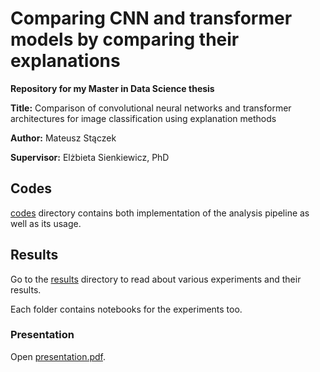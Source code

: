 # Comparing CNN and transformer models by comparing their explanations

**Repository for my Master in Data Science thesis**

**Title:** Comparison of convolutional neural networks and transformer architectures for image classification using explanation methods

**Author:** Mateusz Stączek

**Supervisor:** Elżbieta Sienkiewicz, PhD

## Codes

[codes](https://github.com/mstaczek/cnn-vs-transformers-msc-thesis/tree/main/codes) directory contains both implementation of the analysis pipeline as well as its usage.

## Results

Go to the [results](https://github.com/mstaczek/cnn-vs-transformers-msc-thesis/tree/main/results) directory to read about various experiments and their results.

Each folder contains notebooks for the experiments too.

### Presentation

Open [presentation.pdf](https://github.com/mstaczek/cnn-vs-transformers-msc-thesis/tree/main/presentation.pdf).
